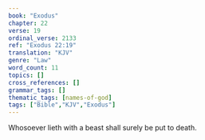 ```yaml
---
book: "Exodus"
chapter: 22
verse: 19
ordinal_verse: 2133
ref: "Exodus 22:19"
translation: "KJV"
genre: "Law"
word_count: 11
topics: []
cross_references: []
grammar_tags: []
thematic_tags: [names-of-god]
tags: ["Bible","KJV","Exodus"]
---
```

Whosoever lieth with a beast shall surely be put to death.
